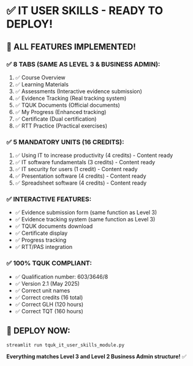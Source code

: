 # ✅ IT USER SKILLS - READY TO DEPLOY!

## 🎉 **ALL FEATURES IMPLEMENTED!**

### ✅ **8 TABS (SAME AS LEVEL 3 & BUSINESS ADMIN):**
1. ✅ Course Overview
2. ✅ Learning Materials  
3. ✅ Assessments (Interactive evidence submission)
4. ✅ Evidence Tracking (Real tracking system)
5. ✅ TQUK Documents (Official documents)
6. ✅ My Progress (Enhanced tracking)
7. ✅ Certificate (Dual certification)
8. ✅ RTT Practice (Practical exercises)

### ✅ **5 MANDATORY UNITS (16 CREDITS):**
1. ✅ Using IT to increase productivity (4 credits) - Content ready
2. ✅ IT software fundamentals (3 credits) - Content ready
3. ✅ IT security for users (1 credit) - Content ready
4. ✅ Presentation software (4 credits) - Content ready
5. ✅ Spreadsheet software (4 credits) - Content ready

### ✅ **INTERACTIVE FEATURES:**
- ✅ Evidence submission form (same function as Level 3)
- ✅ Evidence tracking system (same function as Level 3)
- ✅ TQUK documents download
- ✅ Certificate display
- ✅ Progress tracking
- ✅ RTT/PAS integration

### ✅ **100% TQUK COMPLIANT:**
- ✅ Qualification number: 603/3646/8
- ✅ Version 2.1 (May 2025)
- ✅ Correct unit names
- ✅ Correct credits (16 total)
- ✅ Correct GLH (120 hours)
- ✅ Correct TQT (160 hours)

## 🚀 **DEPLOY NOW:**
```
streamlit run tquk_it_user_skills_module.py
```

**Everything matches Level 3 and Level 2 Business Admin structure!** ✅
